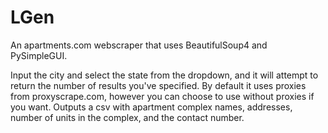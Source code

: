 # LGen
An apartments.com webscraper that uses BeautifulSoup4 and PySimpleGUI. 

Input the city and select the state from the dropdown, and it will attempt to return the number of results you've specified. 
By default it uses proxies from proxyscrape.com, however you can choose to use without proxies if you want.
Outputs a csv with apartment complex names, addresses, number of units in the complex, and the contact number.
